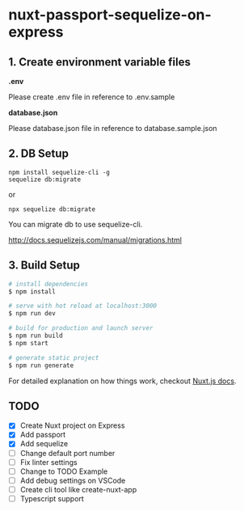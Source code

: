 # nuxt-passport-sequelize-on-express

## 1. Create environment variable files

**.env**

Please create .env file in reference to .env.sample

**database.json**
  
Please database.json file in reference to database.sample.json

## 2. DB Setup

```
npm install sequelize-cli -g
sequelize db:migrate
```

or

```
npx sequelize db:migrate
```

You can migrate db to use sequelize-cli.

http://docs.sequelizejs.com/manual/migrations.html


## 3. Build Setup

``` bash
# install dependencies
$ npm install

# serve with hot reload at localhost:3000
$ npm run dev

# build for production and launch server
$ npm run build
$ npm start

# generate static project
$ npm run generate
```

For detailed explanation on how things work, checkout [Nuxt.js docs](https://nuxtjs.org).

## TODO

- [x] Create Nuxt project on Express
- [x] Add passport
- [x] Add sequelize
- [ ] Change default port number
- [ ] Fix linter settings
- [ ] Change to TODO Example
- [ ] Add debug settings on VSCode
- [ ] Create cli tool like create-nuxt-app
- [ ] Typescript support
